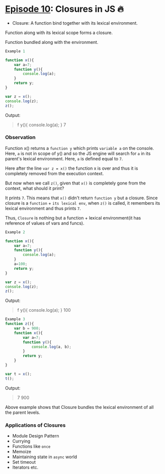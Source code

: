 # [Episode 10](https://www.youtube.com/watch?v=lW_erSjyMeM&list=PLlasXeu85E9cQ32gLCvAvr9vNaUccPVNP&index=12): Closures in JS 🔥 

* Closure: A function bind together with its lexical environment.

Function along with its lexical scope forms a closure.

Function bundled along with the environment.

```js
Example 1

function x(){
    var a=7;
    function y(){
        console.log(a);
    }
    return y;
}

var z = x();
console.log(z);
z();
```

Output:
>f y(){
    console.log(a);
}
>7

### Observation

Function x() returns a `function y` which prints `variable a` on the console. Here, `a` is not in scope of y() and so the JS engine will search for `a` in its parent's lexical environment. Here, `a` is defined equal to `7`.  

Here after the line `var z = x()` the function x is over and thus it is completely removed from the execution context.

But now when we call `z()`, given that `x()` is completely gone from the context, what should it print?

It prints `7`. This means that `x()` didn't return `function y` but a closure. Since closure is a `function` + `its lexical env`, when `z()` is called, it remembers its lexical environment and thus prints `7`.

Thus, `Closure` is nothing but a function + lexical environment(it has reference of values of vars and funcs).

```js
Example 2

function x(){
    var a=7;
    function y(){
        console.log(a);
    }
    a=100;
    return y;
}

var z = x();
console.log(z);
z();
```

Output:
>f y(){
    console.log(a);
}
>100

```js
Example 3
function z(){
    var b = 900;
    function x(){
        var a=7;
        function y(){
            console.log(a, b);
        }
        return y;
    }
}

var t = x();
t();
```

Output:
>7 900

Above example shows that Closure bundles the lexical environment of all the parent levels.

### Applications of Closures

- Module Design Pattern
- Currying
- Functions like `once`
- Memoize
- Maintaining state in `async` world
- Set timeout
- Iterators etc.
